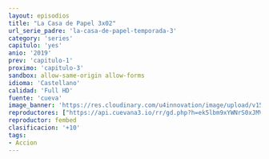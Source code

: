 ```yaml
---
layout: episodios
title: "La Casa de Papel 3x02"
url_serie_padre: 'la-casa-de-papel-temporada-3'
category: 'series'
capitulo: 'yes'
anio: '2019'
prev: 'capitulo-1'
proximo: 'capitulo-3'
sandbox: allow-same-origin allow-forms
idioma: 'Castellano'
calidad: 'Full HD'
fuente: 'cueva'
image_banner: 'https://res.cloudinary.com/u4innovation/image/upload/v1563567323/casa3-banner-min_yqqryd.jpg'
reproductores: ["https://api.cuevana3.io/rr/gd.php?h=ek5lbm9xYWNrS0xJMVp5b21KREk0dFBLbjVkaHhkRGdrOG1jbnBpUnhhS1ZyV2RtaHNxNXhMR1VhWWQ3MHFXZ3RkRmxvbVBTdCtyVzBhbWhpY2ZEdDlpU3FadVkyUT09"]
reproductor: fembed
clasificacion: '+10'
tags:
- Accion
---
```











